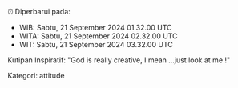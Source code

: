 ⏰ Diperbarui pada:
- WIB: Sabtu, 21 September 2024 01.32.00 UTC
- WITA: Sabtu, 21 September 2024 02.32.00 UTC
- WIT: Sabtu, 21 September 2024 03.32.00 UTC

Kutipan Inspiratif:
"God is really creative, I mean ...just look at me !"


Kategori: attitude

